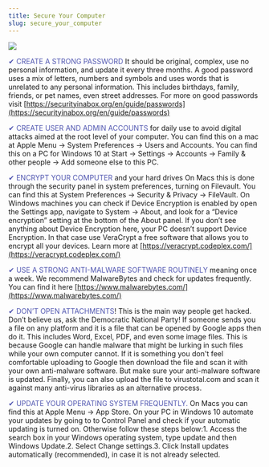 ```yaml
---
title: Secure Your Computer
slug: secure_your_computer
---
```


![](/images/coverchap_4.jpg)




<span class="leadtip" style="color:#5157b1">✔ CREATE A STRONG PASSWORD</span> It should be original, complex, use no personal information, and update it every three months. A good password uses a mix of letters, numbers and symbols and uses words that is unrelated to any personal information. This includes birthdays, family, friends, or pet names, even street addresses. For more on good passwords visit [https://securityinabox.org/en/guide/passwords](https://securityinabox.org/en/guide/passwords)

<span class="leadtip" style="color:#5157b1">✔ CREATE USER AND ADMIN ACCOUNTS</span> for daily use to avoid digital attacks aimed at the root level of your computer. You can find this on a mac at Apple Menu → System Preferences → Users and Accounts. You can find this on a PC for Windows 10 at  Start → Settings → Accounts → Family &amp; other people → Add someone else to this PC.

<span class="leadtip" style="color:#5157b1">✔ ENCRYPT YOUR COMPUTER</span> and your hard drives On Macs this is done through the security panel in system preferences, turning on Filevault. You can find this at System Preferences → Security &amp; Privacy → FileVault. On Windows machines you can check if Device Encryption is enabled by open the Settings app, navigate to System → About, and look for a “Device encryption” setting at the bottom of the About panel. If you don’t see anything about Device Encryption here, your PC doesn’t support Device Encryption. In that case use VeraCrypt a free software that allows you to encrypt all your devices. Learn more at [https://veracrypt.codeplex.com/](https://veracrypt.codeplex.com/)



<span class="leadtip" style="color:#5157b1">✔ USE A STRONG ANTI-MALWARE SOFTWARE ROUTINELY</span> meaning once a week. We recommend MalwareBytes and check for updates frequently. You can find it here [https://www.malwarebytes.com/](https://www.malwarebytes.com/)

<span class="leadtip" style="color:#5157b1">✔ DON’T OPEN ATTACHMENTS</span>! This is the main way people get hacked. Don’t believe us, ask the Democratic National Party!  If someone sends you a file on any platform and it is a file that can be opened by Google apps then do it. This includes Word, Excel, PDF, and even some image files. This is because Google can handle malware that might be lurking in such files while your own computer cannot. If it is something you don't feel comfortable uploading to Google then download the file and scan it with your own anti-malware software. But make sure your anti-malware software is updated. Finally, you can also upload the file to virustotal.com and scan it against many anti-virus libraries as an alternative process. 

<span class="leadtip" style="color:#5157b1">✔ UPDATE YOUR OPERATING SYSTEM FREQUENTLY.</span> On Macs you can find this at Apple Menu → App Store. On your PC in Windows 10 automate your updates by going to  to Control Panel and check if your automatic updating is turned on. Otherwise follow these steps below:1. Access the search box in your Windows operating system, type update and then Windows Update.2. Select Change settings.3. Click Install updates automatically (recommended), in case it is not already selected.